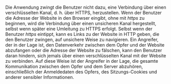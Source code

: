 Die Anwendung zwingt die Benutzer nicht dazu, eine Verbindung über einen verschlüsselten Kanal, d. h. über HTTPS, herzustellen. Wenn der Benutzer die Adresse der Website in den Browser eingibt, ohne mit _https_ zu beginnen, wird die Verbindung über einen unsicheren Kanal hergestellt, selbst wenn später eine Umleitung zu HTTPS erfolgt. Selbst wenn der Benutzer _https_ eintippt, kann es Links zu der Website in HTTP geben, die den Benutzer zwingen, auf unsichere Weise zu navigieren. Ein Angreifer, der in der Lage ist, den Datenverkehr zwischen dem Opfer und der Website abzufangen oder die Adresse der Website zu fälschen, kann den Benutzer daran hindern, sich jemals über einen verschlüsselten Kanal mit der Website zu verbinden. Auf diese Weise ist der Angreifer in der Lage, die gesamte Kommunikation zwischen dem Opfer und dem Server abzuhören, einschließlich der Anmeldedaten des Opfers, des Sitzungs-Cookies und anderer sensibler Informationen.
